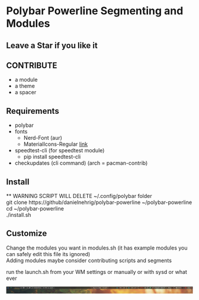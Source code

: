 # Polybar Powerline Segmenting and Modules

## Leave a Star if you like it

## CONTRIBUTE

- a module
- a theme
- a spacer

## Requirements

- polybar
- fonts
  - Nerd-Font (aur)
  - MaterialIcons-Regular [link](https://material.io/resources/icons/?style=baseline)
- speedtest-cli (for speedtest module)
  - pip install speedtest-cli
- checkupdates (cli command) (arch = pacman-contrib)

## Install

** WARNING SCRIPT WILL DELETE ~/.config/polybar folder  
git clone https://github/danielnehrig/polybar-powerline ~/polybar-powerline
cd ~/polybar-powerline  
./install.sh  

## Customize

Change the modules you want in modules.sh (it has example modules you can safely edit this file its ignored)  
Adding modules maybe consider contributing scripts and segments  

run the launch.sh from your WM settings or manually or with sysd or what ever

![Gruvbox Theme Thumbnail](https://raw.githubusercontent.com/danielnehrig/polybar-powerline/master/Thumbnail.png)
